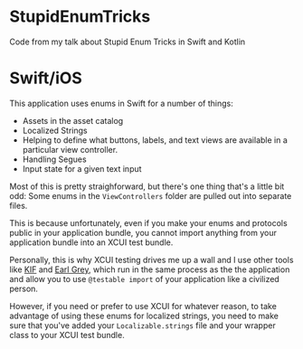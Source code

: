 # StupidEnumTricks
Code from my talk about Stupid Enum Tricks in Swift and Kotlin

# Swift/iOS

This application uses enums in Swift for a number of things: 

- Assets in the asset catalog
- Localized Strings
- Helping to define what buttons, labels, and text views are available in a particular view controller. 
- Handling Segues
- Input state for a given text input

Most of this is pretty straighforward, but there's one thing that's a little bit odd: Some enums in the `ViewControllers` folder are pulled out into separate files. 

This is because unfortunately, even if you make your enums and protocols public in your application bundle, you  cannot import anything from your application bundle into an XCUI test bundle. 

Personally, this is why XCUI testing drives me up a wall and I use other tools like [KIF](https://github.com/kif-framework/KIF) and [Earl Grey](https://github.com/google/EarlGrey), which run in the same process as the the application and allow you to use `@testable import` of your application like a civilized person.

However, if you need or prefer to use XCUI for whatever reason, to take advantage of using these enums for localized strings, you need to make sure that you've added your `Localizable.strings` file and your wrapper class to your XCUI test bundle. 